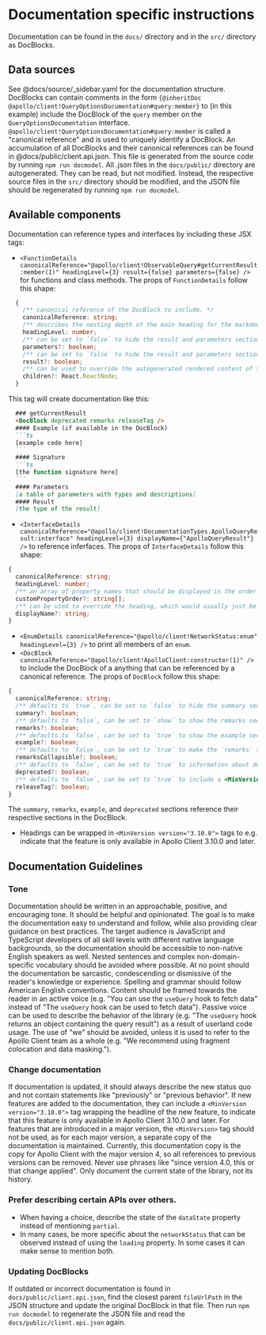 # Documentation specific instructions
Documentation can be found in the `docs/` directory and in the `src/` directory as DocBlocks.

## Data sources
See @docs/source/_sidebar.yaml for the documentation structure.
DocBlocks can contain comments in the form `{@inheritDoc @apollo/client!QueryOptionsDocumentation#query:member}` to (in this example) include the DocBlock of the `query` member on the `QueryOptionsDocumentation` interface. `@apollo/client!QueryOptionsDocumentation#query:member` is called a "canonical reference" and is used to uniquely identify a DocBlock.
An accumulation of all DocBlocks and their canonical references can be found in @docs/public/client.api.json. This file is generated from the source code by running `npm run docmodel`.
All .json files in the `docs/public/` directory are autogenerated. They can be read, but not modified. Instead, the respective source files in the `src/` directory should be modified, and the JSON file should be regenerated by running `npm run docmodel`.

## Available components
Documentation can reference types and interfaces by including these JSX tags:
- `<FunctionDetails canonicalReference="@apollo/client!ObservableQuery#getCurrentResult:member(1)" headingLevel={3} result={false} parameters={false} />` for functions and class methods.
  The props of `FunctionDetails` follow this shape:
```ts
  {
    /** canonical reference of the DocBlock to include. */
    canonicalReference: string;
    /** describes the nesting depth of the main heading for the markdown generated by this codeblock */
    headingLevel: number;
    /** can be set to `false` to hide the result and parameters sections in the generated Docs page - this is useful if the parameters are not well documented */
    parameters?: boolean;
    /** can be set to `false` to hide the result and parameters sections in the generated Docs page - this is useful if the parameters are not well documented */
    result?: boolean;
    /** can be used to override the autogenerated rendered content of the `result` section */
    children?: React.ReactNode;
  }
```
  This tag will create documentation like this:
````md
  ### getCurrentResult
  <DocBlock deprecated remarks releaseTag />
  #### Example (if available in the DocBlock)
  ```ts
  [example code here]
  ```
  #### Signature
  ```ts
  [the function signature here]
  ```
  #### Parameters
  [a table of parameters with types and descriptions]
  #### Result
  [the type of the result]
````
- `<InterfaceDetails canonicalReference="@apollo/client!DocumentationTypes.ApolloQueryResult:interface" headingLevel={3} displayName={"ApolloQueryResult"} />` to reference inferfaces.
  The props of `InterfaceDetails` follow this shape:
```ts
{
  canonicalReference: string;
  headingLevel: number;
  /** an array of property names that should be displayed in the order they are defined, instead of the default alphabetical order */
  customPropertyOrder?: string[];
  /** can be used to override the heading, which would usually just be the name of the interface. This is useful if the interface name only makes sense in the context of a namespace, such as `useQuery.Result` instead of `Result`, which would be too generic */
  displayName?: string;
}
```
- `<EnumDetails canonicalReference="@apollo/client!NetworkStatus:enum" headingLevel={3} />` to print all members of an `enum`.
- `<DocBlock canonicalReference="@apollo/client!ApolloClient:constructor(1)" />` to include the DocBlock of a anything that can be referenced by a canonical reference.
  The props of `DocBlock` follow this shape:
```ts
{
  canonicalReference: string;
  /** defaults to `true`, can be set to `false` to hide the summary section */
  summary?: boolean;
  /** defaults to `false`, can be set to `show` to show the remarks section */
  remarks?: boolean;
  /** defaults to `false`, can be set to `true` to show the example section */
  example?: boolean;
  /** defaults to `false`, can be set to `true` to make the `remarks` section collapsible*/
  remarksCollapsible?: boolean;
  /** defaults to `false`, can be set to `true` to information about deprecation status */
  deprecated?: boolean;
  /** defaults to `false`, can be set to `true` to include a <MinVersion> tag */
  releaseTag?: boolean;
}
```
The `summary`, `remarks`, `example`, and `deprecated` sections reference their respective sections in the DocBlock.
* Headings can be wrapped in `<MinVersion version="3.10.0">` tags to e.g. indicate that the feature is only available in Apollo Client 3.10.0 and later.

## Documentation Guidelines

### Tone

Documentation should be written in an approachable, positive, and encouraging tone. It should be helpful and opinionated. The goal is to make the documentation easy to understand and follow, while also providing clear guidance on best practices.
The target audience is JavaScript and TypeScript developers of all skill levels with different native language backgrounds, so the documentation should be accessible to non-native English speakers as well. Nested sentences and complex non-domain-specific vocabulary should be avoided where possible.
At no point should the documentation be sarcastic, condescending or dismissive of the reader's knowledge or experience.
Spelling and grammar should follow American English conventions.
Content should be framed towards the reader in an active voice (e.g. "You can use the `useQuery` hook to fetch data" instead of "The `useQuery` hook can be used to fetch data"). Passive voice can be used to describe the behavior of the library (e.g. "The `useQuery` hook returns an object containing the query result") as a result of userland code usage.
The use of "we" should be avoided, unless it is used to refer to the Apollo Client team as a whole (e.g. "We recommend using fragment colocation and data masking.").

### Change documentation
If documentation is updated, it should always describe the new status quo and not contain statements like "previously" or "previous behavior".
If new features are added to the documentation, they can include a `<MinVersion version="3.10.0">` tag wrapping the headline of the new feature, to indicate that this feature is only available in Apollo Client 3.10.0 and later.
For features that are introduced in a major version, the `<MinVersion>` tag should not be used, as for each major version, a separate copy of the documentation is maintained.
Currently, this documentation copy is the copy for Apollo Client with the major version 4, so all references to previous versions can be removed.
Never use phrases like "since version 4.0, this or that change applied". Only document the current state of the library, not its history.

### Prefer describing certain APIs over others.

* When having a choice, describe the state of the `dataState` property instead of mentioning `partial`.
* In many cases, be more specific about the `networkStatus` that can be observed instead of using the `loading` property. In some cases it can make sense to mention both.

### Updating DocBlocks
If outdated or incorrect documentation is found in `docs/public/client.api.json`, find the closest parent `fileUrlPath` in the JSON structure and update the original DocBlock in that file. Then run `npm run docmodel` to regenerate the JSON file and read the `docs/public/client.api.json` again.
